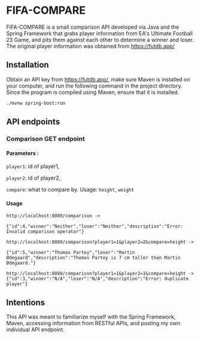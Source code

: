 # FIFA-COMPARE

FIFA-COMPARE is a small comparison API developed via Java and the Spring Framework that grabs player information from EA's Ultimate Football 23 Game, and pits them against each other to determine a winner and loser. The original player information was obtained from https://futdb.app/

## Installation

Obtain an API key from https://futdb.app/, make sure Maven is installed on your computer, and run the following command in the project directory. Since the program is compiled using Maven, ensure that it is installed.

```bash
./mvnw spring-boot:run
```

## API endpoints

### Comparison GET endpoint

#### Parameters :

`player1`: id of player1,

`player2`: id of player2,

`compare`: what to compare by. Usage: `height`, `weight`

#### Usage

```
http://localhost:8080/comparison -> 

{"id":4,"winner":"Neither","loser":"Neither","description":"Error: Invalid comparison operator"}
```

```
http://localhost:8080/comparison?player1=1&player2=2&compare=height ->

{"id":5,"winner":"Thomas Partey","loser":"Martin Ødegaard","description":"Thomas Partey is 7 cm taller then Martin Ødegaard."}
```

```
http://localhost:8080/comparison?player1=1&player2=1&compare=height ->
{"id":3,"winner":"N/A","loser":"N/A","description":"Error: duplicate player"}
```

## Intentions

This API was meant to familiarize myself with the Spring Framework, Maven, accessing information from RESTful APIs, and posting my own individual API endpoint.
